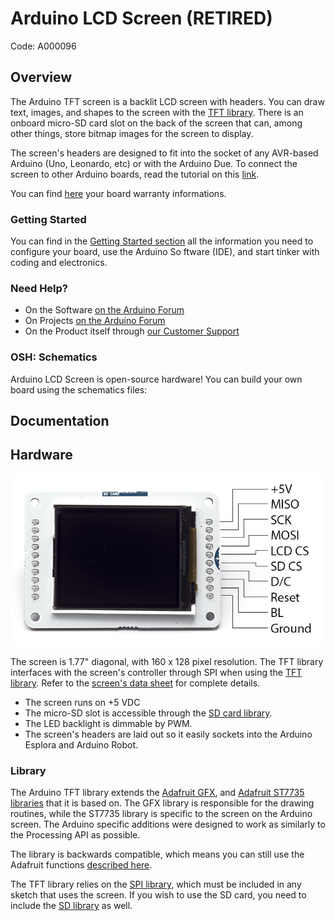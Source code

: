 # Arduino LCD Screen  (RETIRED)

Code: A000096

## Overview

The Arduino TFT screen is a backlit LCD screen with headers. You can draw text, images, and shapes to the screen with the [TFT library](https://www.arduino.cc/en/Reference/TFTLibrary). There is an onboard micro-SD card slot on the back of the screen that  can, among other things, store bitmap images for the screen to display.

The screen's headers are designed to fit into the socket of any AVR-based Arduino (Uno, Leonardo, etc) or with the Arduino Due. To connect the screen to  other Arduino boards, read the tutorial on this [link](http://arduino.cc/en/Guide/TFTtoBoards).

You can find [here](https://www.arduino.cc/en/Main/warranty) your board warranty informations.

### Getting Started

You can find in the [Getting Started section](https://www.arduino.cc/en/Guide/HomePage) all the information you need to configure your board, use the Arduino So  ftware (IDE), and start tinker with coding and electronics.

### Need Help?

- On the Software [on the Arduino Forum](https://forum.arduino.cc/index.php?board=63.0)
- On Projects [on the Arduino Forum](https://forum.arduino.cc/index.php?board=3.0)
- On the Product itself through [our Customer Support](https://store.arduino.cc/index.php?main_page=contact_us&language=en)

### OSH: Schematics

Arduino LCD Screen is open-source hardware! You can build your own board using the schematics files:

## Documentation

## Hardware

![GLCD_pins](GLCD_pins.png)

The screen is 1.77" diagonal, with 160 x 128 pixel resolution. The  TFT library interfaces with the screen's controller through SPI when  using the [TFT library](https://www.arduino.cc/en/Reference/TFTLibrary). Refer to the [screen's data sheet](https://www.arduino.cc/en/uploads/Main/HTF0177SN-01-SPEC.pdf) for complete details.

- The screen runs on +5 VDC
- The micro-SD slot is accessible through the [SD card library](https://www.arduino.cc/en/Reference/SD).
- The LED backlight is dimmable by PWM.
- The screen's headers are laid out so it easily sockets into the Arduino Esplora and Arduino Robot.

### Library

The Arduino TFT library extends the [Adafruit GFX](https://github.com/adafruit/Adafruit-GFX-Library), and [Adafruit ST7735 libraries](https://github.com/adafruit/Adafruit-ST7735-Library) that it is based on. The GFX library is responsible for the drawing  routines, while the ST7735 library is specific to the screen on the  Arduino screen. The Arduino specific additions were designed to work as  similarly to the Processing API as possible.

The library is backwards compatible, which means you can still use the Adafruit functions [described here](http://learn.adafruit.com/adafruit-gfx-graphics-library/overview).

The TFT library relies on the [SPI library](https://www.arduino.cc/en/Reference/SPI), which must be included in any sketch that uses the screen.
If you wish to use the SD card, you need to include the [SD library](https://www.arduino.cc/en/Reference/SD) as well.
